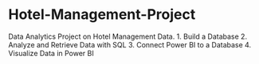 # Hotel-Management-Project
Data Analytics Project on Hotel Management Data.  1. Build a Database  2. Analyze and Retrieve Data with SQL  3. Connect Power BI to a Database  4. Visualize Data in Power BI
